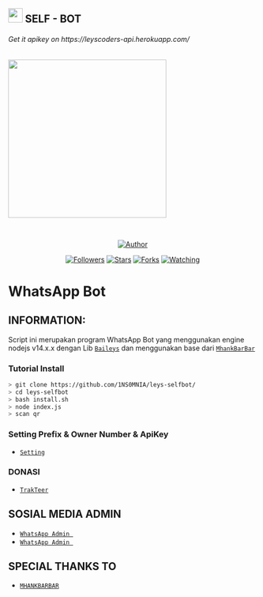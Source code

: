 ## <img src="https://github.com/TheDudeThatCode/TheDudeThatCode/blob/master/Assets/Hi.gif" width="29px"> SELF - BOT
<p align="center">
 <h6>Get it apikey on https://leyscoders-api.herokuapp.com/</h6>
<img src="https://media.giphy.com/media/836HiJc7pgzy8iNXCn/giphy.gif" width="320">
</p>
<br>


<p align="center">
<a href="https://github.com/1NS0MNIA"><img title="Author" src="https://img.shields.io/badge/LEYSCODERS-SELFBOT-green)"></a>
</p>
<p align="center">
</p>
<p align="center">
<a href="https://github.com/1NS0MNIA?tab=followers"><img title="Followers" src="https://img.shields.io/github/followers/1NS0MNIA?color=green&label=Follow&style=social"></a>
<a href="https://github.com/1NS0MNIA/leys-selfbot/stargazers/"><img title="Stars" src="https://img.shields.io/github/followers/1NS0MNIA?color=green&label=STARS&style=social"></a>
<a href="https://github.com/1NS0MNIA/leys-selfbot/network/members"><img title="Forks" src="https://img.shields.io/github/followers/1NS0MNIA?color=green&label=FORKS&style=social"></a>
<a href="https://github.com/1NS0MNIA/leys-selfbot/watchers"><img title="Watching" src="https://img.shields.io/github/followers/1NS0MNIA?color=green&label=WACHING&style=sociale"></a>
</p>

# WhatsApp Bot

## INFORMATION:
Script ini merupakan program WhatsApp Bot
yang menggunakan engine nodejs v14.x.x
dengan Lib [`Baileys`](https://github.com/adiwajshing/baileys)
dan menggunakan base dari [`MhankBarBar`](https://github.com/mhankbarbar/termux-wabot)


### Tutorial Install
```bash
> git clone https://github.com/1NS0MNIA/leys-selfbot/
> cd leys-selfbot
> bash install.sh
> node index.js
> scan qr

```
### Setting Prefix & Owner Number & ApiKey
* [`Setting`](https://github.com/1NS0MNIA/leys-selfbot/blob/main/src/settings.json)
### DONASI
* [`TrakTeer`](https://trakteer.id/chizuru)


## SOSIAL MEDIA ADMIN
* [`WhatsApp Admin `](https://wa.me/6285770269605)
* [`WhatsApp Admin `](https://wa.me/6285959375675)
## SPECIAL THANKS TO
* [`MHANKBARBAR`](https://github.com/MhankBarBar/termux-wabot)


